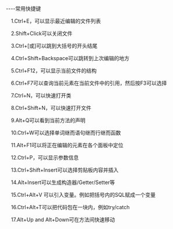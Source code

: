 　----常用快捷键

　　1.Ctrl+E，可以显示最近编辑的文件列表

　　2.Shift+Click可以关闭文件

　　3.Ctrl+[或]可以跳到大括号的开头结尾

　　4.Ctrl+Shift+Backspace可以跳转到上次编辑的地方

　　5.Ctrl+F12，可以显示当前文件的结构

　　6.Ctrl+F7可以查询当前元素在当前文件中的引用，然后按F3可以选择

　　7.Ctrl+N，可以快速打开类

　　8.Ctrl+Shift+N，可以快速打开文件

　　9.Alt+Q可以看到当前方法的声明

　　10.Ctrl+W可以选择单词继而语句继而行继而函数

　　11.Alt+F1可以将正在编辑的元素在各个面板中定位

　　12.Ctrl+P，可以显示参数信息

　　13.Ctrl+Shift+Insert可以选择剪贴板内容并插入

　　14.Alt+Insert可以生成构造器/Getter/Setter等

　　15.Ctrl+Alt+V 可以引入变量。例如把括号内的SQL赋成一个变量

　　16.Ctrl+Alt+T可以把代码包在一块内，例如try/catch

　　17.Alt+Up and Alt+Down可在方法间快速移动